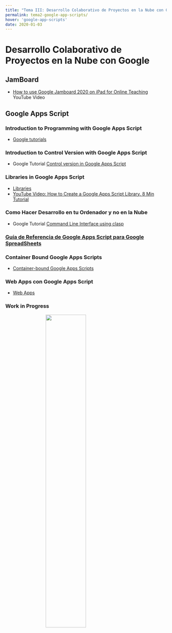 ```yaml
---
title: "Tema III: Desarrollo Colaborativo de Proyectos en la Nube con Google"
permalink: tema2-google-app-scripts/
hover: 'google-app-scripts'
date: 2020-01-03
---
```


# Desarrollo Colaborativo de Proyectos en la Nube con Google


## JamBoard

* [How to use Google Jamboard 2020 on iPad for Online Teaching](https://youtu.be/I2RnB2ikGVg) YouTube Video

## Google Apps Script

### Introduction to Programming with Google Apps Script

* [Google tutorials](custom-functions-in-google-sheets)

### Introduction to Control Version with Google Apps Script

* Google Tutorial [Control version in Google Apps Script](control-version)

### Libraries in Google Apps Script

* [Libraries](https://developers.google.com/apps-script/guides/libraries)
* [YouTube Video: How to Create a Google Apps Script Library. 8 Min Tutorial](https://youtu.be/agWFuUMR6Vc)

### Como Hacer Desarrollo en tu Ordenador y no en la Nube

* Google Tutorial [Command Line Interface using clasp](clasp)

### [Guía de Referencia de Google Apps Script para Google SpreadSheets](https://developers.google.com/apps-script/reference/spreadsheet)

### Container Bound Google Apps Scripts

* [Container-bound Google Apps Scripts](https://developers.google.com/apps-script/guides/bound)

### Web Apps con Google Apps Script

* [Web Apps](https://developers.google.com/apps-script/guides/web)

### Work in Progress

<img src="{{site.baseurl}}/assets/images/work-in-progress.jpg" width="50%" style="display: block; margin-left: auto;  margin-right: auto;" />
